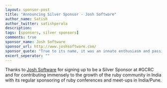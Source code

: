 ```yaml
---
layout: sponsor-post
title: "Announcing Silver Sponsor - Josh Software"
author_name: Satish
author_twitter: satishperala
description:
tags: [sponsors, silver sponsors]
comments: true
sponsor_name: Josh Software
sponsor_url: http://www.joshsoftware.com/
sponsor_quote: "True to its name, it was an innate enthusiasm and passion for building web solutions in Ruby On Rails that led to the establishment of Josh Software in 2007. With a belief that Programming is An Art, Josh Software has a unique organizational process focused to facilitate high performance, scalability and high-standard code quality. The hand picked Josh Software team of 25 regularly contributes back to the Ruby community."
excert_seperator: ""
---
```


Thanks to <a href="//www.joshsoftware.com/" target="_blank">Josh Software</a> for signing up to be a Silver Sponsor at #GCRC and for contributing 
immensely to the growth of the ruby community in India with its regular sponsoring of ruby conferences and meet-ups in India/Pune.

